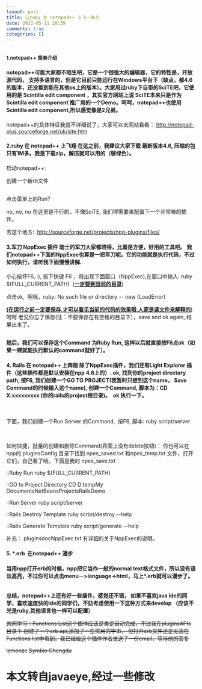 ```yaml
---
layout: post
title: 让ruby 在 notepad++ 上飞一会儿
date: 2011-05-11 10:39
comments: true
categories: []
---
```

<h2><span class="Apple-style-span" style="font-size:13px;"><strong>1.notepad++ 简单介绍</strong></span></h2>
<h4>notepad++可能大家都不陌生吧，它是一个很强大的编辑器，它的特性是，开放源代码， 支持多语言的，但是它目前只能运行在Windows平台下（缺点，都4.6的版本，还没看到能在其他os上的版本）。大家用过ruby下自带的SciTE吧，它使用的是 Scintilla edit component ，其实官方网站上说 SciTE本来只是作为Scintilla edit component 推广用的一个Demo。呵呵，notepad++也使用Scintilla edit component,所以感觉像是2兄弟。</h4>
notepad++的具体特征我就不详细说了，大家可以去网站看看：
<a href="http://notepad-plus.sourceforge.net/uk/site.htm">http://notepad-plus.sourceforge.net/uk/site.htm</a>
<h4><strong>2.ruby 在 notepad++ 上飞翔</strong>
在这之前，我建议大家下载 最新版本4.6, 压缩的包只有1M多。我是下载zip，解压就可以用的（够绿色）。</h4>
启动notepad++:

<img src="http://lh6.google.com/lemonzc777/R3Hh6dGXqKI/AAAAAAAAABU/zfxzXhP-8ho/p1.JPG?imgmax=512" alt="" />

创建一个新rb文件

<img src="http://lh6.google.com/lemonzc777/R3Hh6dGXqLI/AAAAAAAAABc/qdmWfMU5nGc/p2.JPG?imgmax=512" alt="" />

点击菜单上的Run?

no, no, no 在这里是不行的，不像SciTE, 我们得需要来配置下一个非常棒的插件。

去这个地方:  <a href="http://sourceforge.net/projects/npp-plugins/files/">http://sourceforge.net/projects/npp-plugins/files/</a>
<h4><strong>3.军刀 NppExec 插件</strong>
瑞士的军刀大家都晓得，比着是方便，好用的工具吧。 我们notepad++下面的NppExec也算是一把军刀呢。它的功能就是执行代码，不过如何执行，请听我下面慢慢讲解.</h4>
小心按坏F6, :), 按下快键 F6 ，将出现下面窗口（NppExec),在窗口中输入:
ruby $(FULL_CURRENT_PATH)  (<strong><span style="text-decoration:underline;">一定要到当前的目录</span></strong>)

<img src="http://lh6.google.com/lemonzc777/R3Hh6dGXqMI/AAAAAAAAABk/qbEQZL1yeAk/p3.JPG?imgmax=512" alt="" />

点击ok,  啊哦，ruby: No such file or directory -- new (LoadError)

<span style="text-decoration:underline;"><strong>(在运行之前一定要保存,才可以看见当前的代码的效果哦,人家是读文件来解释的</strong></span>)
呵呵 老兄你忘了保存(注：不要保存在有空格的目录下），save and ok again, 结果出来了。

<img src="http://lh6.google.com/lemonzc777/R3Hh6dGXqNI/AAAAAAAAABs/b4lue1IcjHo/p4.JPG?imgmax=512" alt="" />

<strong>随后，我们可以保存这个Command 为Ruby Run, 这样以后就直接按F6点ok（如果一建就能执行默认的command就好了）。</strong>
<h4><strong>4. Rails 在 notepad++ 上奔跑</strong>
除了NppExec插件，我们还有Light Explorer 插件（这些插件都是默认安装在npp 4.6上的）. ok, 找到你的project directory path, 按F6, 我们创建一个GO TO PROJECT(我暂时只想到这个name， Save Command的时候输入这个name), 创建一个Command, 脚本为：CD X:xxxxxxxxx (你的rails的project根目录)。  ok 执行一下。</h4>
<img src="http://lh3.google.com/lemonzc777/R3Hh6tGXqOI/AAAAAAAAAB0/qfzecFGAlKQ/p5.JPG?imgmax=576" alt="" />

<img src="http://lh3.google.com/lemonzc777/R3HiKtGXqPI/AAAAAAAAACA/wXv3FVcviKc/p6.JPG" alt="" />

下面，我们创建一个Run Server 的Command,  按F6, 脚本: ruby script/server

<img src="http://lh4.google.com/lemonzc777/R3HiK9GXqQI/AAAAAAAAACI/g4WuEWA9ObM/p7.JPG" alt="" />
<img src="http://lh5.google.com/lemonzc777/R3HoENGXqSI/AAAAAAAAACY/y3S9uNqZFok/p9.JPG" alt="" />
<img src="http://lh5.google.com/lemonzc777/R3HoENGXqSI/AAAAAAAAACY/y3S9uNqZFok/p9.JPG" alt="" />

如何快捷，批量的创建和删除Command(界面上没有delete按钮)：
你也可以在npp的 pluginsConfig 目录下找到 npes_saved.txt 和npes_temp.txt 文件，打开它们，自己看了哈。下面是我的 npes_save.txt：

::Ruby Run
ruby $(FULL_CURRENT_PATH)

::GO to Project Directory
CD D:tempMy DocumentsNetBeansProjectsRailsDemo

::Run Server
ruby script/server

::Rails Destroy Template
ruby script/destroy --help

::Rails Generate Template
ruby script/generate --help

补充： pluginsdocNppExec.txt 有详细的关于NppExec的说明。
<h4><strong>5. *.erb  在notepad++ 漫步</strong></h4>
<h4>当用npp打开erb的时候，npp把它当作一般的normal text格式文件，所以没有语法高亮，不过你可以点击menu－&gt;language-&gt;html，马上*.erb就可以漫步了。</h4>
<img src="http://lh4.google.com/lemonzc777/R3HiK9GXqRI/AAAAAAAAACQ/zgX_318JSA4/p8.JPG?imgmax=400" alt="" />

<strong>总结，notepad++上还有好一些插件，感觉还不错， 如果不喜欢java ide的同学，喜欢速度快的ide的同学们，不妨考虑使用一下这种方式来develop （应该不光是ruby,其他语言也一样可以配置）</strong>

<del>共同学习：Functions List这个插件应该是类是自动完成，不过我在pluginsAPIs目录下 创建了一个erb.api,添加了一些常用的字串， 但打开erb文件还是无法在Functions list中看到。我已经给这个插件作者发送了一份email，等待他的答复</del>

<del>lemonzc</del>
<del> Symbio Chengdu</del>
<h1>本文转自javaeye,经过一些修改</h1>
